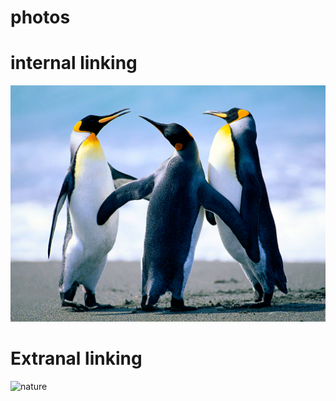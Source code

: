 # photos 

# internal linking
![try these](./pic/Penguins.jpg)

# Extranal linking
![nature](https://www.gettyimages.com/gi-resources/images/frontdoor/creative/PanoramicImagesRM/FD_image.jpg)
